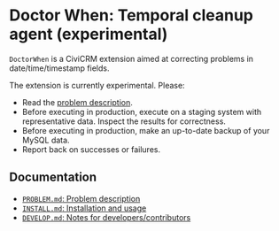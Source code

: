 # Doctor When: Temporal cleanup agent (experimental)

`DoctorWhen` is a CiviCRM extension aimed at correcting problems in date/time/timestamp fields.

The extension is currently experimental. Please:

 * Read the [problem description](/doc/PROBLEM.md).
 * Before executing in production, execute on a staging system with representative data. Inspect the results for correctness.
 * Before executing in production, make an up-to-date backup of your MySQL data.
 * Report back on successes or failures.

## Documentation

 * [`PROBLEM.md`: Problem description](/doc/PROBLEM.md)
 * [`INSTALL.md`: Installation and usage](/doc/INSTALL.md)
 * [`DEVELOP.md`: Notes for developers/contributors](/doc/DEVELOP.md)
